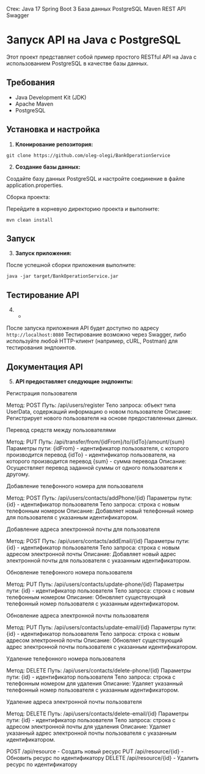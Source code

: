 Стек: Java 17 Spring Boot 3 База данных PostgreSQL Maven REST API Swagger 
# Запуск API на Java с PostgreSQL

Этот проект представляет собой пример простого RESTful API на Java с использованием PostgreSQL в качестве базы данных.

## Требования

- Java Development Kit (JDK)
- Apache Maven
- PostgreSQL

## Установка и настройка

1. **Клонирование репозитория:**

```
git clone https://github.com/oleg-olegi/BankOperationService 
```

2. **Создание базы данных:**

Создайте базу данных PostgreSQL и настройте соединение в файле application.properties.

Сборка проекта:

Перейдите в корневую директорию проекта и выполните: 

```
mvn clean install
```

## Запуск

3. **Запуск приложения:**

После успешной сборки приложения выполните:

```
java -jar target/BankOperationService.jar
 ```
## Тестирование API

4. *
После запуска приложения API будет доступно по адресу `http://localhost:8080`
Тестирование возможно через Swagger, либо
 используйте любой HTTP-клиент (например, cURL, Postman) для тестирования эндпоинтов.

## Документация API
5. **API предоставляет следующие эндпоинты:**

Регистрация пользователя

Метод: POST
Путь: /api/users/register
Тело запроса: объект типа UserData, содержащий информацию о новом пользователе
Описание: Регистрирует нового пользователя на основе предоставленных данных.

Перевод средств между пользователями

Метод: PUT
Путь: /api/transfer/from/{idFrom}/to/{idTo}/amount/{sum}
Параметры пути:
{idFrom} - идентификатор пользователя, с которого производится перевод
{idTo} - идентификатор пользователя, на которого производится перевод
{sum} - сумма перевода
Описание: Осуществляет перевод заданной суммы от одного пользователя к другому.

Добавление телефонного номера для пользователя

Метод: POST
Путь: /api/users/contacts/addPhone/{id}
Параметры пути:
{id} - идентификатор пользователя
Тело запроса: строка с новым телефонным номером
Описание: Добавляет новый телефонный номер для пользователя с указанным идентификатором.

Добавление адреса электронной почты для пользователя

Метод: POST
Путь: /api/users/contacts/addEmail/{id}
Параметры пути:
{id} - идентификатор пользователя
Тело запроса: строка с новым адресом электронной почты
Описание: Добавляет новый адрес электронной почты для пользователя с указанным идентификатором.

Обновление телефонного номера пользователя

Метод: PUT
Путь: /api/users/contacts/update-phone/{id}
Параметры пути:
{id} - идентификатор пользователя
Тело запроса: строка с новым телефонным номером
Описание: Обновляет существующий телефонный номер пользователя с указанным идентификатором.

Обновление адреса электронной почты пользователя

Метод: PUT
Путь: /api/users/contacts/update-email/{id}
Параметры пути:
{id} - идентификатор пользователя
Тело запроса: строка с новым адресом электронной почты
Описание: Обновляет существующий адрес электронной почты пользователя с указанным идентификатором.

Удаление телефонного номера пользователя

Метод: DELETE
Путь: /api/users/contacts/delete-phone/{id}
Параметры пути:
{id} - идентификатор пользователя
Тело запроса: строка с телефонным номером для удаления
Описание: Удаляет указанный телефонный номер пользователя с указанным идентификатором.

Удаление адреса электронной почты пользователя

Метод: DELETE
Путь: /api/users/contacts/delete-email/{id}
Параметры пути:
{id} - идентификатор пользователя
Тело запроса: строка с адресом электронной почты для удаления
Описание: Удаляет указанный адрес электронной почты пользователя с указанным идентификатором.





POST /api/resource - Создать новый ресурс
PUT /api/resource/{id} - Обновить ресурс по идентификатору
DELETE /api/resource/{id} - Удалить ресурс по идентификатору